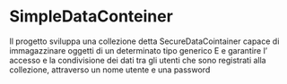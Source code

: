 # SimpleDataConteiner
Il progetto sviluppa una collezione detta SecureDataCointainer capace di immagazzinare oggetti di un determinato tipo generico E e garantire l’ accesso e la condivisione dei dati tra gli utenti che sono registrati alla collezione, attraverso un nome utente e una password
